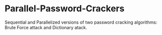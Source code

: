 # Parallel-Password-Crackers
Sequential and Parallelized versions of two password cracking algorithms: Brute Force attack and Dictionary atack.
